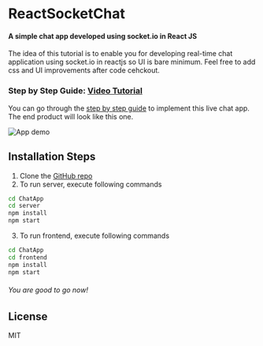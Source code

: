 # ReactSocketChat
#### A simple chat app developed using socket.io in React JS

The idea of this tutorial is to enable you for developing real-time chat application using socket.io in reactjs so UI is bare minimum. Feel free to add css and UI improvements after code cehckout.

### Step by Step Guide: [Video Tutorial](https://www.youtube.com/watch?v=cS6Zzj8BSHM) 
You can go through the [step by step guide](https://www.youtube.com/watch?v=cS6Zzj8BSHM) to implement this live chat app.
The end product will look like this one. 

![App demo](https://github.com/aamirjaved844/ReactSocketChat/blob/main/app_demo.gif?raw=true)


## Installation Steps

1.  Clone the [GitHub repo](https://github.com/aamirjaved844/ReactSocketChat.git)
2. To run server, execute following commands
```sh
cd ChatApp
cd server
npm install
npm start
```
3. To run frontend, execute following commands
```sh
cd ChatApp
cd frontend
npm install
npm start
```
###### You are good to go now!


## License

MIT
